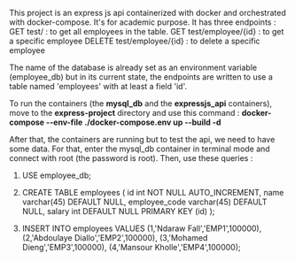 This project is an express js api containerized with docker and orchestrated with docker-compose. It's for academic purpose. It has three endpoints :
GET test/ : to get all employees in the table.
GET test/employee/{id} : to get a specific employee
DELETE test/employee/{id} : to delete a specific employee

The name of the database is already set as an environment variable (employee_db) but in its current state, the endpoints are written to use a table named 'employees' with at least a field 'id'.

To run the containers (the **mysql_db** and the **expressjs_api** containers), move to the **express-project** directory and use this command : **docker-compose --env-file ./docker-compose.env up --build -d**

After that, the containers are running but to test the api, we need to have some data. 
For that, enter the mysql_db container in terminal mode and connect with root (the password is root). 
Then, use these queries : 
1) USE employee_db;
  
2) CREATE TABLE employees (
id int NOT NULL AUTO_INCREMENT,
name varchar(45) DEFAULT NULL,
employee_code varchar(45) DEFAULT NULL,
salary int DEFAULT NULL
PRIMARY KEY (id)
);

3) INSERT INTO employees VALUES 
(1,'Ndaraw Fall','EMP1',100000),
(2,'Abdoulaye Diallo','EMP2',100000),
(3,'Mohamed Dieng','EMP3',100000),
(4,'Mansour Kholle','EMP4',100000);
